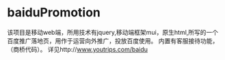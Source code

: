 # baiduPromotion
该项目是移动web端，所用技术有jquery,移动端框架mui，原生html,所写的一个百度推广落地页，用作于运营向外推广，投放百度使用。
内置有客服接待功能，（商桥代码）。
详见http://www.youtrips.com/baidu
